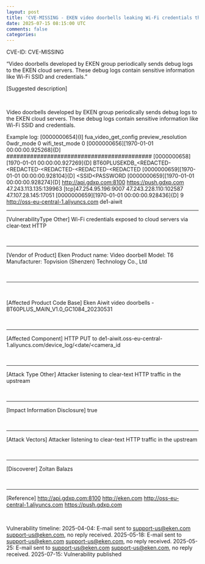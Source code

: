 ```yaml
---           
layout: post
title: 'CVE-MISSING - EKEN video doorbells leaking Wi-Fi credentials through HTTP to cloud servers'
date: 2025-07-15 08:15:00 UTC
comments: false
categories:  
---
```


CVE-ID:
CVE-MISSING

“Video doorbells developed by EKEN group periodically sends debug logs to the EKEN cloud servers. These debug logs contain sensitive information like Wi-Fi SSID and credentials.”

[Suggested description]

&nbsp;

Video doorbells developed by EKEN group periodically sends debug logs
to the EKEN cloud servers. These debug logs contain sensitive
information like Wi-Fi SSID and credentials.

Example log: 
[0000000654]{I] fua_video_get_config preview_resolution 0wdr_mode 0 wifi_test_mode 0 
[0000000656][1970-01-01 00:00:00.925268]{D] ########################################### 
[0000000658][1970-01-01 00:00:00.927269]{D] BT60PLUSEKDB_<REDACTED-<REDACTED-<REDACTED-<REDACTED-<REDACTED
[0000000659][1970-01-01 00:00:00.928104]{D] <SSID<PASSWORD
[0000000659][1970-01-01 00:00:00.928274]{D] http://api.gdxp.com:8100 https://push.gdxp.com 47.243.113.135:139963 [tcp]47.254.95.196:9007 47.243.228.110:102587 47.107.28.145:17051 
[0000000659][1970-01-01 00:00:00.928436]{D] 9 http://oss-eu-central-1.aliyuncs.com de1-aiwit

------------------------------------------

[VulnerabilityType Other]
Wi-Fi credentials exposed to cloud servers via clear-text HTTP

&nbsp;

------------------------------------------

[Vendor of Product]
Eken
Product name: Video doorbell
Model: T6
Manufacturer: Topvision (Shenzen) Technology Co., Ltd

&nbsp;

------------------------------------------

&nbsp;

[Affected Product Code Base]
Eken Aiwit video doorbells - BT60PLUS_MAIN_V1.0_GC1084_20230531

&nbsp;

------------------------------------------

[Affected Component]
HTTP PUT to de1-aiwit.oss-eu-central-1.aliyuncs.com/device_log/<date/<camera_id

&nbsp;

------------------------------------------

[Attack Type Other]
Attacker listening to clear-text HTTP traffic in the upstream

&nbsp;

------------------------------------------

[Impact Information Disclosure]
true

&nbsp;

------------------------------------------

[Attack Vectors]
Attacker listening to clear-text HTTP traffic in the upstream

&nbsp;

------------------------------------------

[Discoverer]
Zoltan Balazs

&nbsp;

------------------------------------------

[Reference]
http://api.gdxp.com:8100
http://eken.com
http://oss-eu-central-1.aliyuncs.com
https://push.gdxp.com

&nbsp;

Vulnerability timeline: 
2025-04-04: E-mail sent to support-us@eken.com <support-us@eken.com>, no reply received.
2025-05-18: E-mail sent to support-us@eken.com <support-us@eken.com>, no reply received.
2025-05-25: E-mail sent to support-us@eken.com <support-us@eken.com>, no reply received.
2025-07-15: Vulnerability published


